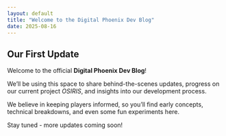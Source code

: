 ```yaml
---
layout: default
title: "Welcome to the Digital Phoenix Dev Blog"
date: 2025-08-16
---
```


## Our First Update

Welcome to the official **Digital Phoenix Dev Blog**!

We’ll be using this space to share behind-the-scenes updates, progress on our current project *OSIRIS*, and insights into our development process.

We believe in keeping players informed, so you’ll find early concepts, technical breakdowns, and even some fun experiments here.

Stay tuned - more updates coming soon!

<div style="margin: 20px 0;">
<!--
	<iframe width="560" height="315" src="https://www.youtube.com/embed/dQw4w9WgXcQ" 
			title="YouTube video player" frameborder="0" 
			allow="accelerometer; autoplay; clipboard-write; encrypted-media; gyroscope; picture-in-picture" 
			allowfullscreen></iframe>
-->
</div>
